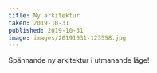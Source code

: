```yaml
---
title: Ny arkitektur
taken: 2019-10-31
published: 2019-10-31
image: images/20191031-123558.jpg
---
```


Spännande ny arkitektur i utmanande läge!
